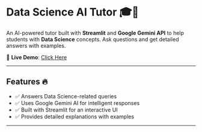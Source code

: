 # Data Science AI Tutor 🎓🤖

An AI-powered tutor built with **Streamlit** and **Google Gemini API** to help students with **Data Science** concepts. Ask questions and get detailed answers with examples.

🚀 **Live Demo**: [Click Here](https://data-science-tutor-chishiya.streamlit.app/)

---

## Features 🔥
- ✅ Answers Data Science-related queries
- ✅ Uses Google Gemini AI for intelligent responses
- ✅ Built with Streamlit for an interactive UI
- ✅ Provides detailed explanations with examples

---


